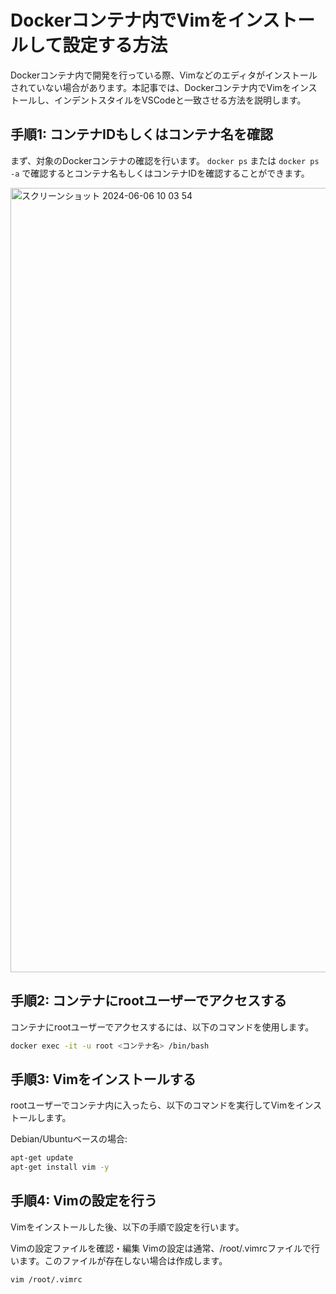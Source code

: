 # Dockerコンテナ内でVimをインストールして設定する方法

Dockerコンテナ内で開発を行っている際、Vimなどのエディタがインストールされていない場合があります。本記事では、Dockerコンテナ内でVimをインストールし、インデントスタイルをVSCodeと一致させる方法を説明します。

## 手順1: コンテナIDもしくはコンテナ名を確認

まず、対象のDockerコンテナの確認を行います。
`docker ps` または `docker ps -a` で確認するとコンテナ名もしくはコンテナIDを確認することができます。

<img width="1255" alt="スクリーンショット 2024-06-06 10 03 54" src="https://github.com/takeshi-arihori/til/assets/83809409/b13dc524-6d59-49bf-a9f6-48c2b2e76a80">


## 手順2: コンテナにrootユーザーでアクセスする
コンテナにrootユーザーでアクセスするには、以下のコマンドを使用します。

```sh
docker exec -it -u root <コンテナ名> /bin/bash
```

## 手順3: Vimをインストールする
rootユーザーでコンテナ内に入ったら、以下のコマンドを実行してVimをインストールします。

Debian/Ubuntuベースの場合:
```sh
apt-get update
apt-get install vim -y
```

## 手順4: Vimの設定を行う
Vimをインストールした後、以下の手順で設定を行います。

Vimの設定ファイルを確認・編集
Vimの設定は通常、/root/.vimrcファイルで行います。このファイルが存在しない場合は作成します。

```sh
vim /root/.vimrc
```


